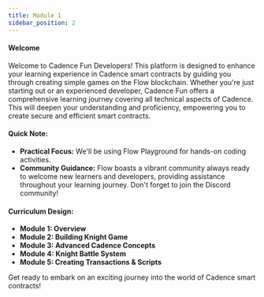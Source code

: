 ```yaml
---
title: Module 1
sidebar_position: 2
---
```


#### Welcome

Welcome to Cadence Fun Developers! This platform is designed to enhance your learning experience in Cadence smart contracts by guiding you through creating simple games on the Flow blockchain. Whether you're just starting out or an experienced developer, Cadence Fun offers a comprehensive learning journey covering all technical aspects of Cadence. This will deepen your understanding and proficiency, empowering you to create secure and efficient smart contracts.

#### **Quick Note:**

- **Practical Focus:** We'll be using Flow Playground for hands-on coding activities.
- **Community Guidance:** Flow boasts a vibrant community always ready to welcome new learners and developers, providing assistance throughout your learning journey. Don't forget to join the Discord community!

#### **Curriculum Design:**

- **Module 1: Overview**
- **Module 2: Building Knight Game**
- **Module 3: Advanced Cadence Concepts**
- **Module 4: Knight Battle System**
- **Module 5: Creating Transactions & Scripts**

Get ready to embark on an exciting journey into the world of Cadence smart contracts!
